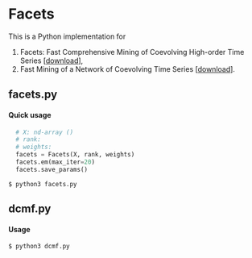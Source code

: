 # Facets

This is a Python implementation for
1. Facets: Fast Comprehensive Mining of Coevolving High-order Time Series
\[[download](http://ycai.ws.gc.cuny.edu/files/2015/07/Facets_KDD15.pdf)\],
2. Fast Mining of a Network of Coevolving Time Series
\[[download](http://ycai.ws.gc.cuny.edu/files/2015/03/NoT_sdm15.pdf)\].

## facets.py

#### Quick usage
```python
  # X: nd-array ()
  # rank:
  # weights:
  facets = Facets(X, rank, weights)
  facets.em(max_iter=20)
  facets.save_params()
```

`$ python3 facets.py`

## dcmf.py
#### Usage
`$ python3 dcmf.py`
